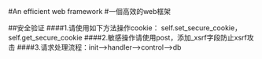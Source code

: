 #An efficient web framework
#一個高效的web框架

##安全验证
####1.请使用如下方法操作cookie：
self.set_secure_cookie，
self.get_secure_cookie
####2.敏感操作请使用post，添加_xsrf字段防止xsrf攻击
####3.请求处理流程：init-->handler-->control-->db



